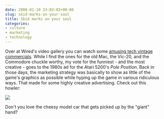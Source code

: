 ```yaml
---
date: 2008-01-10 23:03:03+00:00
slug: skid-marks-on-your-soul
title: Skid marks on your soul
categories:
- culture
- marketing
- technology
---
```


Over at Wired's video gallery you can watch some [amusing tech vintage commercials](http://www.wired.com/gadgets/miscellaneous/multimedia/2008/01/gallery_vintage_ads). While I find the ones for the old Mac, the Vic-20, and the Commodore chuckle worthy, my vote for the funniest - and the most creative - goes to the 1980s ad for the Atari 5200's _Pole Position_. Back in those days, the marketing strategy was basically to show as little of the game's graphics as possible while hyping up the game in various ridiculous ways. That made for some highly creative advertising. Check out this howler:

[![](http://img.youtube.com/vi/kiEj4RNpYME/0.jpg)](http://www.youtube.com/watch?v=kiEj4RNpYME)

Don't you love the cheesy model car that gets picked up by the "giant" hand?
